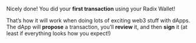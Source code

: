 Nicely done! You did your **first transaction** using your Radix Wallet!

That’s how it will work when doing lots of exciting web3 stuff with dApps. The dApp will **propose** a transaction, you’ll **review** it, and then **sign** it (at least if everything looks how you expect!)
